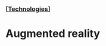 ### [[Technologies](./translated-human-interface-guidelines-markdown/technologies.md)]  
  
# **Augmented reality**  

